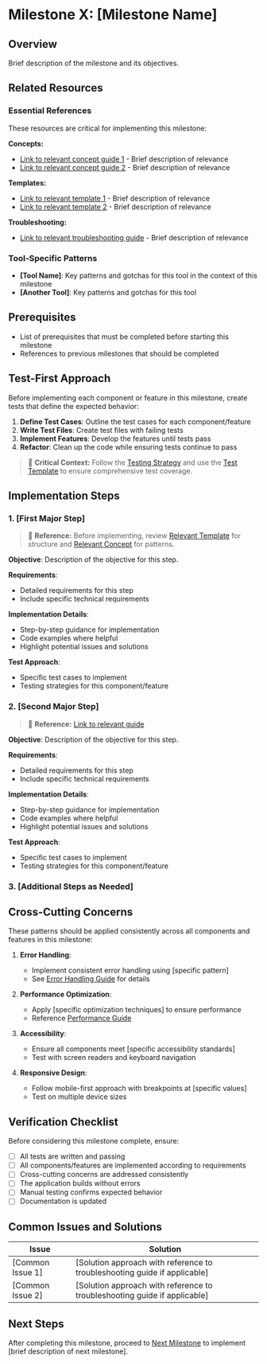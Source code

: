# Milestone X: [Milestone Name]

## Overview
Brief description of the milestone and its objectives.

## Related Resources

### Essential References
These resources are critical for implementing this milestone:

**Concepts:**
- [Link to relevant concept guide 1](../concepts/relevant-concept-1.md) - Brief description of relevance
- [Link to relevant concept guide 2](../concepts/relevant-concept-2.md) - Brief description of relevance

**Templates:**
- [Link to relevant template 1](../templates/relevant-template-1.md) - Brief description of relevance
- [Link to relevant template 2](../templates/relevant-template-2.md) - Brief description of relevance

**Troubleshooting:**
- [Link to relevant troubleshooting guide](../troubleshooting/relevant-guide.md) - Brief description of relevance

### Tool-Specific Patterns
- **[Tool Name]**: Key patterns and gotchas for this tool in the context of this milestone
- **[Another Tool]**: Key patterns and gotchas for this tool

## Prerequisites
- List of prerequisites that must be completed before starting this milestone
- References to previous milestones that should be completed

## Test-First Approach

Before implementing each component or feature in this milestone, create tests that define the expected behavior:

1. **Define Test Cases**: Outline the test cases for each component/feature
2. **Write Test Files**: Create test files with failing tests
3. **Implement Features**: Develop the features until tests pass
4. **Refactor**: Clean up the code while ensuring tests continue to pass

> 📌 **Critical Context:** Follow the [Testing Strategy](../concepts/testing-strategy.md) and use the [Test Template](../templates/test-template.md) to ensure comprehensive test coverage.

## Implementation Steps

### 1. [First Major Step]

> 📌 **Reference:** Before implementing, review [Relevant Template](../templates/relevant-template.md) for structure and [Relevant Concept](../concepts/relevant-concept.md) for patterns.

**Objective**: Description of the objective for this step.

**Requirements**:
- Detailed requirements for this step
- Include specific technical requirements

**Implementation Details**:
- Step-by-step guidance for implementation
- Code examples where helpful
- Highlight potential issues and solutions

**Test Approach**:
- Specific test cases to implement
- Testing strategies for this component/feature

### 2. [Second Major Step]

> 📌 **Reference:** [Link to relevant guide](path/to/guide.md)

**Objective**: Description of the objective for this step.

**Requirements**:
- Detailed requirements for this step
- Include specific technical requirements

**Implementation Details**:
- Step-by-step guidance for implementation
- Code examples where helpful
- Highlight potential issues and solutions

**Test Approach**:
- Specific test cases to implement
- Testing strategies for this component/feature

### 3. [Additional Steps as Needed]

## Cross-Cutting Concerns

These patterns should be applied consistently across all components and features in this milestone:

1. **Error Handling**: 
   - Implement consistent error handling using [specific pattern]
   - See [Error Handling Guide](../concepts/error-handling.md) for details

2. **Performance Optimization**:
   - Apply [specific optimization techniques] to ensure performance
   - Reference [Performance Guide](../troubleshooting/performance-optimization.md)

3. **Accessibility**:
   - Ensure all components meet [specific accessibility standards]
   - Test with screen readers and keyboard navigation

4. **Responsive Design**:
   - Follow mobile-first approach with breakpoints at [specific values]
   - Test on multiple device sizes

## Verification Checklist

Before considering this milestone complete, ensure:

- [ ] All tests are written and passing
- [ ] All components/features are implemented according to requirements
- [ ] Cross-cutting concerns are addressed consistently
- [ ] The application builds without errors
- [ ] Manual testing confirms expected behavior
- [ ] Documentation is updated

## Common Issues and Solutions

| Issue | Solution |
|-------|----------|
| [Common Issue 1] | [Solution approach with reference to troubleshooting guide if applicable] |
| [Common Issue 2] | [Solution approach with reference to troubleshooting guide if applicable] |

## Next Steps

After completing this milestone, proceed to [Next Milestone](./next-milestone.md) to implement [brief description of next milestone]. 